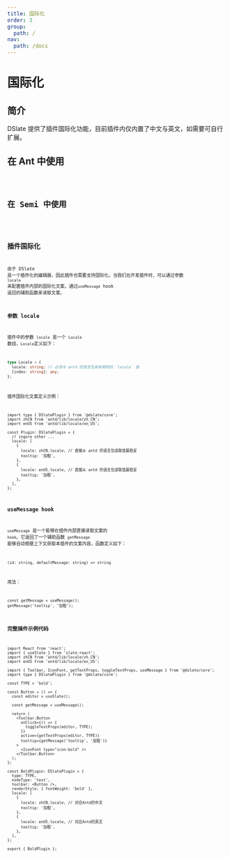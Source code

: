 ```yaml
---
title: 国际化
order: 3
group:
  path: /
nav:
  path: /docs
---
```


# 国际化

## 简介

DSlate 提供了插件国际化功能，目前插件内仅内置了中文与英文，如需要可自行扩展。

## 在 Ant 中使用

<code src="./demos/locale-ant.tsx" />

## 在 Semi 中使用

<code src="./demos/locale-semi.tsx" />

## 插件国际化

由于 DSlate 是一个插件化的编辑器，因此插件也需要支持国际化。当我们在开发插件时，可以通过参数 `locale` 来配置插件内部的国际化文案。通过`useMessage` hook 返回的辅助函数来读取文案。

### 参数 locale

插件中的参数 `locale` 是一个 `Locale` 数组，`Locale`定义如下：

```ts | pure
type Locale = {
  locale: string; // 必须与 antd 的语言包具有相同的 `locale` 值
  [index: string]: any;
};
```

插件国际化文案定义示例：

```tsx | pure
import type { DSlatePlugin } from '@dslate/core';
import zhCN from 'antd/lib/locale/zh_CN';
import enUS from 'antd/lib/locale/en_US';

const Plugin: DSlatePlugin = {
  // ingore other ...
  locale: [
    {
      locale: zhCN.locale, // 直接从 antd 的语言包读取值最稳妥
      tooltip: '加粗',
    },
    {
      locale: enUS.locale, // 直接从 antd 的语言包读取值最稳妥
      tooltip: '加粗',
    },
  ],
};
```

### useMessage hook

`useMessage` 是一个能够在插件内部直接读取文案的 `hook`。它返回了一个辅助函数 `getMessage` 能够自动根据上下文获取本插件的文案内容，函数定义如下：

`(id: string, defaultMessage: string) => string`

用法：

```tsx | pure
const getMessage = useMessage();
getMessage('tooltip', '加粗');
```

### 完整插件示例代码

```tsx | pure
import React from 'react';
import { useSlate } from 'slate-react';
import zhCN from 'antd/lib/locale/zh_CN';
import enUS from 'antd/lib/locale/en_US';

import { Toolbar, IconFont, getTextProps, toggleTextProps, useMessage } from '@dslate/core';
import type { DSlatePlugin } from '@dslate/core';

const TYPE = 'bold';

const Button = () => {
  const editor = useSlate();

  const getMessage = useMessage();

  return (
    <Toolbar.Button
      onClick={() => {
        toggleTextProps(editor, TYPE);
      }}
      active={getTextProps(editor, TYPE)}
      tooltip={getMessage('tooltip', '加粗')}
    >
      <IconFont type="icon-bold" />
    </Toolbar.Button>
  );
};

const BoldPlugin: DSlatePlugin = {
  type: TYPE,
  nodeType: 'text',
  toolbar: <Button />,
  renderStyle: { fontWeight: 'bold' },
  locale: [
    {
      locale: zhCN.locale, // 对应Antd的中文
      tooltip: '加粗',
    },
    {
      locale: enUS.locale, // 对应Antd的英文
      tooltip: '加粗',
    },
  ],
};

export { BoldPlugin };
```
